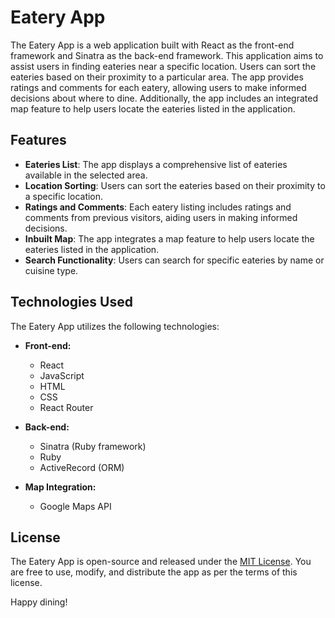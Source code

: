 # Eatery App

The Eatery App is a web application built with React as the front-end framework and Sinatra as the back-end framework. This application aims to assist users in finding eateries near a specific location. Users can sort the eateries based on their proximity to a particular area. The app provides ratings and comments for each eatery, allowing users to make informed decisions about where to dine. Additionally, the app includes an integrated map feature to help users locate the eateries listed in the application.

## Features

- **Eateries List**: The app displays a comprehensive list of eateries available in the selected area.
- **Location Sorting**: Users can sort the eateries based on their proximity to a specific location.
- **Ratings and Comments**: Each eatery listing includes ratings and comments from previous visitors, aiding users in making informed decisions.
- **Inbuilt Map**: The app integrates a map feature to help users locate the eateries listed in the application.
- **Search Functionality**: Users can search for specific eateries by name or cuisine type.

## Technologies Used

The Eatery App utilizes the following technologies:

- **Front-end:**
  - React
  - JavaScript
  - HTML
  - CSS
  - React Router

- **Back-end:**
  - Sinatra (Ruby framework)
  - Ruby
  - ActiveRecord (ORM)

- **Map Integration:**
  - Google Maps API


## License

The Eatery App is open-source and released under the [MIT License](https://opensource.org/licenses/MIT). You are free to use, modify, and distribute the app as per the terms of this license.



Happy dining!

